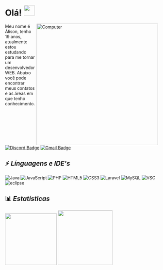
# Olá! <img src="https://raw.githubusercontent.com/aemmadi/aemmadi/master/wave.gif" width="35px">
<img src="https://i.imgur.com/1Songum.png" min-width="400px" max-width="400px" width="400px" align="right" alt="Computer">

Meu nome é Álison, tenho 19 anos, atualmente estou estudando para me tornar um desenvolvedor WEB. Abaixo você pode encontrar meus contatos e as áreas em que tenho conhecimento.

[![Discord Badge](https://img.shields.io/badge/-Álison%233220-26057F?style=for-the-badge&square&logo=Discord&logoColor=fff)](Álison#3464)
[![Gmail Badge](https://img.shields.io/badge/-alisonlg78511@gmail.com-15045D?style=for-the-badge&square&logo=Gmail&logoColor=fff&link=mailto:alisonlg78511+github@gmail.com)](mailto:alisonlg78511+github@gmail.com)

## ⚡ *Línguagens e IDE's*
![Java](https://img.shields.io/badge/-Java-26057F?style=for-the-badge&logo=CoffeeScript&logoColor=fff)
![JavaScript](https://img.shields.io/badge/-JavaScript-15045D?style=for-the-badge&logo=JavaScript&logoColor=fff)
![PHP](https://img.shields.io/badge/-PHP-26057F?style=for-the-badge&logo=PHP&logoColor=fff)
![HTML5](https://img.shields.io/badge/-HTML-15045D?style=for-the-badge&logo=HTML5&logoColor=fff) 
![CSS3](https://img.shields.io/badge/-CSS-26057F?style=for-the-badge&logo=CSS3&logoColor=fff)
![Laravel](https://img.shields.io/badge/-laravel-15045D?style=for-the-badge&logo=LARAVEL&logoColor=fff)
![MySQL](https://img.shields.io/badge/-MySQL-26057F?style=for-the-badge&logo=MySQL&logoColor=fff)
![VSC](https://img.shields.io/badge/-VSC-15045D?style=for-the-badge&logo=visual-studio-code&logoColor=fff)
![eclipse](https://img.shields.io/badge/-eclipse-26057F?style=for-the-badge&logo=eclipse&logoColor=fff) 

## 📊 ***Estatísticas***
  <img src="https://github-readme-stats.vercel.app/api?username=Alisonlg&show_icons=true&title_color=fff" height="170px">
  <img src="https://github-readme-stats.vercel.app/api/top-langs/?username=Alisonlg&show_icons=true&theme=radical" height="180px">
